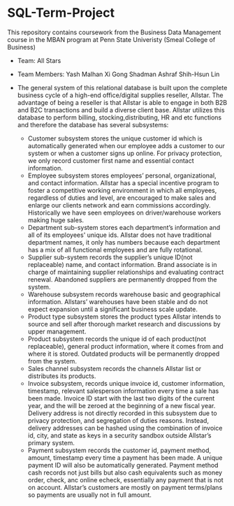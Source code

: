 # SQL-Term-Project

This repository contains coursework from the Business Data Management course in the MBAN program at Penn State Univeristy (Smeal College of Business)

- Team: All Stars

- Team Members: 
   Yash Malhan	Xi Gong	   Shadman Ashraf	     Shih-Hsun Lin

- The general system of this relational database is built upon the complete business cycle of a high-end office/digital supplies reseller, Allstar. The advantage of being a reseller is that Allstar is able to engage in both B2B and B2C transactions and build a diverse client base. Allstar utilizes this database to perform billing, stocking,distributing, HR and etc functions and therefore the database has several subsystems:
   - Customer subsystem stores the unique customer id which is automatically generated when our employee adds a customer to our system or when a customer signs up online. For privacy protection, we only record customer first name and essential contact information.
   - Employee subsystem stores employees’ personal, organizational, and contact information. Allstar has a special incentive program to foster a competitive working environment in which all employees, regardless of duties and level, are encouraged to make sales and enlarge our clients network and earn commissions accordingly. Historically we have seen employees on driver/warehouse workers making huge sales.
   - Department sub-system stores each department’s information and all of its employees' unique ids. Allstar does not have traditional department names, it only has numbers because each department has a mix of all functional employees and are fully rotational.
   - Supplier sub-system records the supplier’s unique ID(not replaceable) name, and contact information. Brand associate is in charge of maintaining supplier relationships and evaluating contract renewal. Abandoned suppliers are permanently dropped from the system.
   - Warehouse subsystem records warehouse basic and geographical information. Allstars’ warehouses have been stable and do not expect expansion until a significant business scale update.
   - Product type subsystem stores the product types Allstar intends to source and sell after thorough market research and discussions by upper management.
   - Product subsystem records the unique id of each product(not replaceable), general product information, where it comes from and where it is stored. Outdated products will be permanently dropped from the system.
   - Sales channel subsystem records the channels Allstar list or distributes its products. 
   - Invoice subsystem, records unique invoice id, customer information, timestamp, relevant salesperson information  every time a sale has been made. Invoice ID start with the last two digits of the current year, and the will be zeroed at the beginning of a new fiscal year. Delivery address is not directly recorded in this subsystem due to privacy protection, and segregation of duties reasons. Instead, delivery addresses can be hashed using the combination of invoice id, city, and state as keys in a security sandbox outside Allstar’s primary system.
   - Payment subsystem records the customer id, payment method, amount, timestamp every time a payment has been made. A unique payment ID will also be automatically generated. Payment method cash records not just bills but also cash equivalents such as money order, check, anc online echeck, essentially any payment that is not on account. Allstar’s customers are mostly on payment terms/plans so payments are usually not in full amount.
